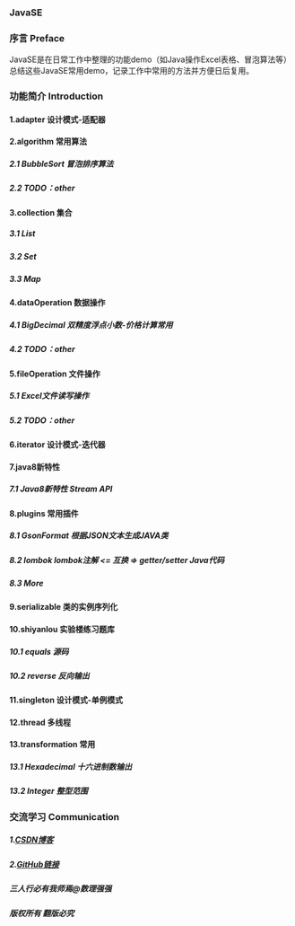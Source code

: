 ### JavaSE

### 序言 Preface
JavaSE是在日常工作中整理的功能demo（如Java操作Excel表格、冒泡算法等）
总结这些JavaSE常用demo，记录工作中常用的方法并方便日后复用。

### 功能简介 Introduction
#### 1.adapter  **设计模式-适配器**

#### 2.algorithm    **常用算法**
##### 2.1 BubbleSort    **冒泡排序算法**
##### 2.2 TODO：other

#### 3.collection  **集合**
##### 3.1 List
##### 3.2 Set
##### 3.3 Map

#### 4.dataOperation    **数据操作**
##### 4.1 BigDecimal    **双精度浮点小数-价格计算常用**
##### 4.2 TODO：other

#### 5.fileOperation    **文件操作**
##### 5.1 Excel文件读写操作
##### 5.2 TODO：other

#### 6.iterator **设计模式-迭代器**

#### 7.java8新特性
##### 7.1 Java8新特性 Stream API

#### 8.plugins  **常用插件**
##### 8.1 GsonFormat 根据JSON文本生成JAVA类
##### 8.2 lombok lombok注解   <= 互换 =>   getter/setter Java代码
##### 8.3 More

#### 9.serializable **类的实例序列化**

#### 10.shiyanlou   **实验楼练习题库**
##### 10.1 equals   **源码**
##### 10.2 reverse  **反向输出**

#### 11.singleton   **设计模式-单例模式**

#### 12.thread  **多线程**

#### 13.transformation  **常用**
##### 13.1 Hexadecimal 十六进制数输出
##### 13.2 Integer 整型范围


### 交流学习 Communication
##### 1.[CSDN博客](https://blog.csdn.net/qq_32730819/)
##### 2.[GitHub链接](https://github.com/750646705/)
##### 三人行必有我师焉@数理强强
##### 版权所有 翻版必究











